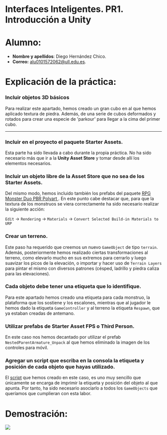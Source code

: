 # Interfaces Inteligentes. PR1. Introducción a Unity
# Alumno:
* **Nombre y apellidos**: Diego Hernández Chico.
* **Correo:** alu0101572062@ull.edu.es.
# Explicación de la práctica:
### Incluir objetos 3D básicos
Para realizar este apartado, hemos creado un gran cubo en al que hemos aplicado textura de piedra. Además, de una serie de cubos deformados y rotados para crear una especie de 'parkour' para llegar a la cima del primer cubo.

---

### Incluir  en el proyecto el paquete Starter Assets.
Esta parte ha sido llevada a cabo durante la propia práctica. No ha sido necesario más que ir a la **Unity Asset Store** y tomar desde allí los elementos necesarios.

### Incluir un objeto libre de la Asset Store que no sea de los Starter Assets.
Del mismo modo, hemos incluido también los prefabs del paquete [RPG Monster Duo PBR Polyart
](https://assetstore.unity.com/packages/3d/characters/creatures/rpg-monster-duo-pbr-polyart-157762). En este punto cabe destacar que, para que la textura de los monstruos se viera correctamente ha sido necesario realizar la siguiente acción:

`Edit` -> `Rendering` -> `Materials` -> `Convert Selected Build-in Materials to URP`

### Crear un terreno.
Este paso ha requerido que creemos un nuevo `GameObject` de tipo `terrain`. Además, posteriormente hemos realizado ciertas transformaciones al terreno, como elevarlo mucho en sus extremos para cerrarlo y luego suavizar los picos de la elevación, o importar y hacer uso de `Terrain Layers` para pintar el mismo con diversos patrones (césped, ladrillo y piedra caliza para las elevaciones).

### Cada objeto debe tener una etiqueta que lo identifique.
Para este apartado hemos creado una etiqueta para cada monstruo, la plataforma que los sostiene y los escalones, mientras que al jugador le hemos dado la etiqueta `GameController` y al terreno la etiqueta `Respawn`, que ya estaban creadas de antemano.

### Utilizar prefabs de Starter Asset FPS o Third Person.
En este caso nos hemos decantado por utilizar el prefab `NestedParentArmature_Unpack` al que hemos eliminado la imagen de los controles para móvil.

### Agregar un script que escriba en la consola la etiqueta y posición de cada objeto que hayas utilizado. 
El [script](busca_posiciones.cs) que hemos creado en este caso, es uno muy sencillo que únicamente se encarga de imprimir la etiqueta y posición del objeto al que apunta. Por tanto, ha sido necesario asociarlo a todos los `GameObjects` que queríamos que cumplieran con esta labor.

# Demostración:
![](gif/Demostración.gif)
